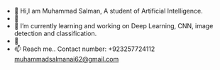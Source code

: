 - 👋 Hi,I am Muhammad Salman, A student of Artificial Intelligence.
- 👀 
- 🌱 I’m currently learning and working on Deep Learning, CNN, image detection and classification.
- 💞️ 
- 📫 Reach me..
Contact number: +923257724112
muhammadsalmanai62@gmail.com
